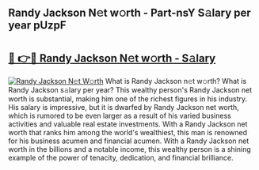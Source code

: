 ## Randy Jackson N𝚎t w𝚘rth - Part-nsY S𝚊lary per year pUzpF

# <h2><a href="http://gc0kwr.nevu.top/?p=Randy+Jackson">🔗 👉🔴 Randy Jackson N𝚎t w𝚘rth - S𝚊lary</a></h2>

[![Randy Jackson N𝚎t W𝚘rth](https://i.imgur.com/Oavwk0R.jpeg)](http://gc0kwr.nevu.top/?p=Randy+Jackson)
What is Randy Jackson n𝚎t w𝚘rth? What is Randy Jackson s𝚊lary per year?
This wealthy person's Randy Jackson net worth is substantial, making him one of the richest figures in his industry. His salary is impressive, but it is dwarfed by Randy Jackson net worth, which is rumored to be even larger as a result of his varied business activities and valuable real estate investments. With a Randy Jackson net worth that ranks him among the world's wealthiest, this man is renowned for his business acumen and financial acumen. With a Randy Jackson net worth in the billions and a notable income, this wealthy person is a shining example of the power of tenacity, dedication, and financial brilliance.
